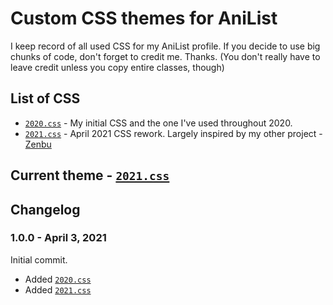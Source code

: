 # Custom CSS themes for AniList

I keep record of all used CSS for my AniList profile. If you decide to use big chunks of code, don't forget to credit me. Thanks.
(You don't really have to leave credit unless you copy entire classes, though)

## List of CSS
- [`2020.css`](https://github.com/dizzyatlovich/AL-css/blob/main/css/2020.css) - My initial CSS and the one I've used throughout 2020.
- [`2021.css`](https://github.com/dizzyatlovich/AL-css/blob/main/css/2021.css) - April 2021 CSS rework. Largely inspired by my other project - [Zenbu](https://zenbu.moe)

## Current theme - [`2021.css`](https://github.com/dizzyatlovich/AL-css/blob/main/css/2021.css)

## Changelog

### 1.0.0 - April 3, 2021

Initial commit.
- Added [`2020.css`](https://github.com/dizzyatlovich/AL-css/blob/main/css/2020.css)
- Added [`2021.css`](https://github.com/dizzyatlovich/AL-css/blob/main/css/2021.css)
